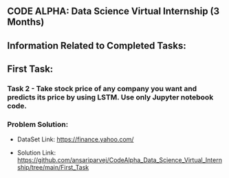 ## CODE ALPHA: Data Science Virtual Internship (3 Months)

## Information Related to Completed Tasks:

## First Task:

### Task 2 - Take stock price of any company you want and predicts its price by using LSTM. Use only Jupyter notebook code.

### Problem Solution:

- DataSet Link: https://finance.yahoo.com/

- Solution Link: https://github.com/ansariparvej/CodeAlpha_Data_Science_Virtual_Internship/tree/main/First_Task

